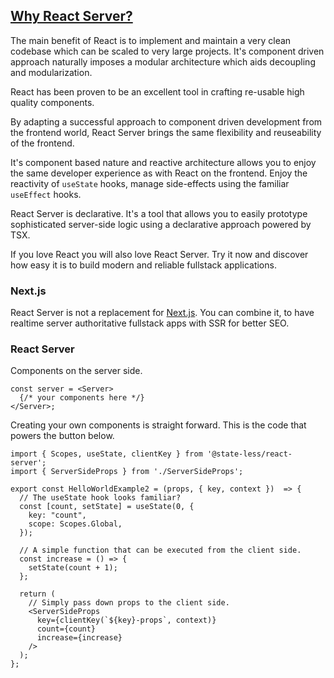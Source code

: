 ## [Why React Server?](/why)

The main benefit of React is to implement and maintain a very clean codebase which can be scaled to very large projects. It's component driven approach naturally imposes a modular architecture which aids decoupling and modularization.

React has been proven to be an excellent tool in crafting re-usable high quality components. 

By adapting a successful approach to component driven development from the frontend world, React Server brings the same flexibility and reuseability of the frontend.

It's component based nature and reactive architecture allows you to enjoy the same developer experience as with React on the frontend. 
Enjoy the reactivity of `useState` hooks, manage side-effects using the familiar `useEffect` hooks.

React Server is declarative. It's a tool that allows you to easily prototype sophisticated server-side logic using a declarative approach powered by TSX. 

If you love React you will also love React Server. Try it now and discover how easy it is to build modern and reliable fullstack applications.
### Next.js
React Server is not a replacement for [Next.js](/faq). You can combine it, to have realtime server authoritative fullstack apps with SSR for better SEO.

### React Server
Components on the server side.

```tsx
const server = <Server>
  {/* your components here */}
</Server>; 
```

Creating your own components is straight forward. This is the code that powers the button below.

```tsx
import { Scopes, useState, clientKey } from '@state-less/react-server';
import { ServerSideProps } from './ServerSideProps';

export const HelloWorldExample2 = (props, { key, context })  => {
  // The useState hook looks familiar?
  const [count, setState] = useState(0, {
    key: "count",
    scope: Scopes.Global,
  });

  // A simple function that can be executed from the client side.
  const increase = () => {
    setState(count + 1);
  };

  return (
    // Simply pass down props to the client side.
    <ServerSideProps
      key={clientKey(`${key}-props`, context)}
      count={count}
      increase={increase}
    />
  );
};
```
